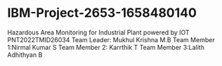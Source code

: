# IBM-Project-2653-1658480140
Hazardous Area Monitoring for Industrial Plant powered by IOT
PNT2022TMID26034
Team Leader: Mukhul Krishna M.B
Team Member 1:Nirmal Kumar S
Team Member 2: Karrthik T
Team Member 3:Lalith Adhithyan B
